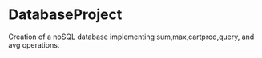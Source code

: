 # DatabaseProject

Creation of a noSQL database implementing sum,max,cartprod,query, and avg operations.
